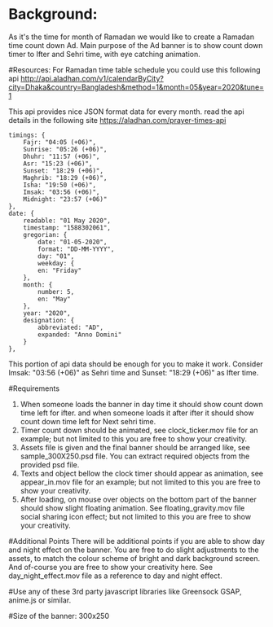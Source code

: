 # Background:

As it's the time for month of Ramadan we would like to create a Ramadan time count down Ad.
Main purpose of the Ad banner is to show count down timer to Ifter and Sehri time, with eye
catching animation.

#Resources:
For Ramadan time table schedule you could use this following api
http://api.aladhan.com/v1/calendarByCity?city=Dhaka&country=Bangladesh&method=1&month=05&year=2020&tune=1

This api provides nice JSON format data for every month. read the api details in the following site
https://aladhan.com/prayer-times-api

```
timings: {
    Fajr: "04:05 (+06)",
    Sunrise: "05:26 (+06)",
    Dhuhr: "11:57 (+06)",
    Asr: "15:23 (+06)",
    Sunset: "18:29 (+06)",
    Maghrib: "18:29 (+06)",
    Isha: "19:50 (+06)",
    Imsak: "03:56 (+06)",
    Midnight: "23:57 (+06)"
},
date: {
    readable: "01 May 2020",
    timestamp: "1588302061",
    gregorian: {
        date: "01-05-2020",
        format: "DD-MM-YYYY",
        day: "01",
        weekday: {
        en: "Friday"
    },
    month: {
        number: 5,
        en: "May"
    },
    year: "2020",
    designation: {
        abbreviated: "AD",
        expanded: "Anno Domini"
    }
},
```

This portion of api data should be enough for you to make it work. Consider Imsak: "03:56 (+06)" as Sehri time and Sunset: "18:29 (+06)" as Ifter time.

#Requirements

1. When someone loads the banner in day time it should show count down time left for ifter. and when someone loads it after ifter it should show count down time left for Next sehri time.
2. Timer count down should be animated, see clock_ticker.mov file for an example; but not limited to this you are free to show your creativity.
3. Assets file is given and the final banner should be arranged like, see sample_300X250.psd file. You can extract required objects from the provided psd file.
4. Texts and object bellow the clock timer should appear as animation, see appear_in.mov file for an example; but not limited to this you are free to show your creativity.
5. After loading, on mouse over objects on the bottom part of the banner should show slight floating animation. See floating_gravity.mov file social sharing icon effect; but not limited to this you are free to show your creativity.

#Additional Points
There will be additional points if you are able to show day and night effect on the banner. You are free to do slight adjustments to the assets, to match the colour scheme of bright and dark background screen. And of-course you are free to show your creativity here. See day_night_effect.mov file as a reference to day and night effect.

#Use any of these 3rd party javascript libraries like Greensock GSAP, anime.js or similar.

#Size of the banner: 300x250
